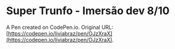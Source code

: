 # Super Trunfo - Imersão dev 8/10 

A Pen created on CodePen.io. Original URL: [https://codepen.io/liviabraz/pen/OJzXraX](https://codepen.io/liviabraz/pen/OJzXraX).


